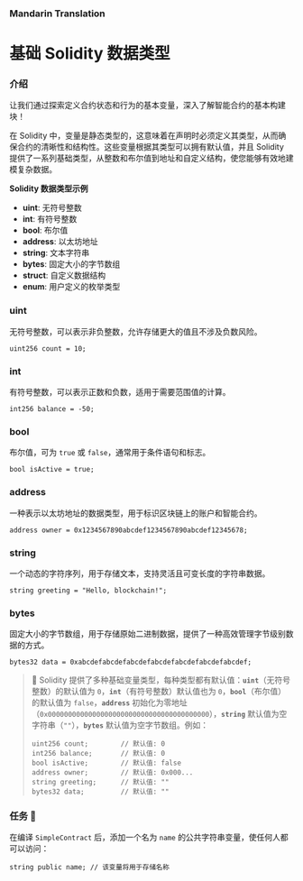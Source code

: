 ### Mandarin Translation  

# 基础 Solidity 数据类型  

### 介绍  

让我们通过探索定义合约状态和行为的基本变量，深入了解智能合约的基本构建块！  

在 Solidity 中，变量是静态类型的，这意味着在声明时必须定义其类型，从而确保合约的清晰性和结构性。这些变量根据其类型可以拥有默认值，并且 Solidity 提供了一系列基础类型，从整数和布尔值到地址和自定义结构，使您能够有效地建模复杂数据。  

**Solidity 数据类型示例**  

-   **uint**: 无符号整数  
-   **int**: 有符号整数  
-   **bool**: 布尔值  
-   **address**: 以太坊地址  
-   **string**: 文本字符串  
-   **bytes**: 固定大小的字节数组  
-   **struct**: 自定义数据结构  
-   **enum**: 用户定义的枚举类型  

### uint  

无符号整数，可以表示非负整数，允许存储更大的值且不涉及负数风险。  

```solidity  
uint256 count = 10;  
```  

### int  

有符号整数，可以表示正数和负数，适用于需要范围值的计算。  

```solidity  
int256 balance = -50;  
```  

### bool  

布尔值，可为 `true` 或 `false`，通常用于条件语句和标志。  

```solidity  
bool isActive = true;  
```  

### address  

一种表示以太坊地址的数据类型，用于标识区块链上的账户和智能合约。  

```solidity  
address owner = 0x1234567890abcdef1234567890abcdef12345678;  
```  

### string  

一个动态的字符序列，用于存储文本，支持灵活且可变长度的字符串数据。  

```solidity  
string greeting = "Hello, blockchain!";  
```  

### bytes  

固定大小的字节数组，用于存储原始二进制数据，提供了一种高效管理字节级别数据的方式。  

```solidity  
bytes32 data = 0xabcdefabcdefabcdefabcdefabcdefabcdefabcdef;  
```  

> 👀 Solidity 提供了多种基础变量类型，每种类型都有默认值：**`uint`**（无符号整数）的默认值为 `0`，**`int`**（有符号整数）默认值也为 `0`，**`bool`**（布尔值）的默认值为 `false`，**`address`** 初始化为零地址（`0x0000000000000000000000000000000000000000`），**`string`** 默认值为空字符串（`""`），**`bytes`** 默认值为空字节数组。例如：  
> ```solidity  
> uint256 count;        // 默认值: 0  
> int256 balance;       // 默认值: 0  
> bool isActive;        // 默认值: false  
> address owner;        // 默认值: 0x000...  
> string greeting;      // 默认值: ""  
> bytes32 data;         // 默认值: ""  
> ```  

### 任务 📝  

在编译 `SimpleContract` 后，添加一个名为 `name` 的公共字符串变量，使任何人都可以访问：  

```solidity  
string public name; // 该变量将用于存储名称  
```  